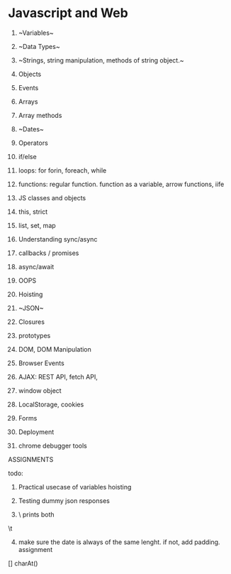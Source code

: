 # Javascript and Web

1. ~Variables~
2. ~Data Types~
3. ~Strings, string manipulation, methods of string object.~
4. Objects
5. Events
6. Arrays
7. Array methods
8. ~Dates~
9. Operators
10. if/else
11. loops: for forin, foreach, while
12. functions: regular function. function as a variable, arrow functions, iife
13. JS classes and objects
14. this, strict
15. list, set, map
16. Understanding sync/async
17. callbacks / promises
18. async/await
19. OOPS 
20. Hoisting
21. ~JSON~
22. Closures
23. prototypes


1. DOM, DOM Manipulation
2. Browser Events
3. AJAX: REST API, fetch API, 
4. window object
5. LocalStorage, cookies
6. Forms
7. Deployment
8. chrome debugger tools


ASSIGNMENTS



todo: 
1. Practical usecase of variables hoisting
2. Testing dummy json responses

3. \\ prints both 

\t

4. make sure the date is always of the same lenght. if not, add padding. assignment

[] charAt()